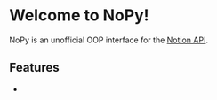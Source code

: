 # Welcome to NoPy!

NoPy is an unofficial OOP interface for the [Notion API](https://developers.notion.com/reference/intro).

## Features

-
